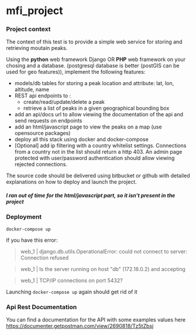 # mfi_project

### Project context
The context of this test is to provide a simple web service for storing and retrieving moutain peaks.

Using the **python** web framework Django OR **PHP** web framework on your chosing and a database. (postgresql database is better (postGIS can be used for geo features)),
 implement the following features:

- models/db tables for storing a peak location and attribute: lat, lon, altitude, name
- REST api endpoints to :
    * create/read/update/delete a peak
    * retrieve a list of peaks in a given geographical bounding box
- add an api/docs url to allow viewing the documentation of the api and send requests on endpoints
- add an html/javascript page to view the peaks on a map (use opensource packages) 
- deploy all this stack using docker and docker-compose
- [Optional] add ip filtering with a country whitelist settings. Connections from a country not in the list should return a http 403. An admin page protected
with user/password authentication should allow viewing rejected connections.


The source code should be delivered using bitbucket or github with detailed explanations on how to deploy and launch the project.

##### I ran out of time for the html/javascript part, so it isn't present in the project

### Deployment
`docker-compose up`

If you have this error:
> web_1 | django.db.utils.OperationalError: could not connect to server: Connection refused

> web_1 | Is the server running on host "db" (172.18.0.2) and accepting

> web_1 | TCP/IP connections on port 5432?

Launching `docker-compose up` again should get rid of it

### Api Rest Documentation
You can find a documentation for the API with some examples values here https://documenter.getpostman.com/view/2690818/Tz5tZbsj
